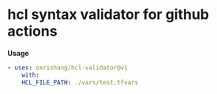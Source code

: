 # hcl syntax validator for github actions

**Usage**

```yml
- uses: oxrishang/hcl-validator@v1
    with:
    HCL_FILE_PATH: ./vars/test.tfvars
```
